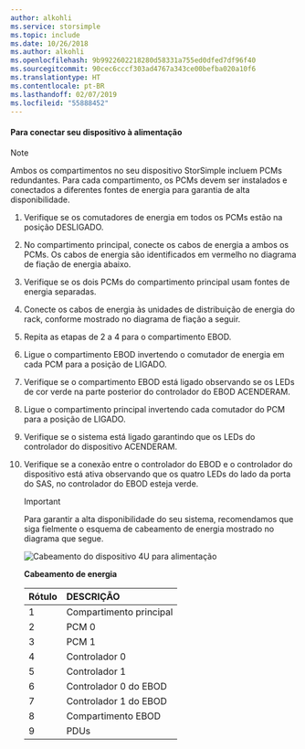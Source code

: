 ```yaml
---
author: alkohli
ms.service: storsimple
ms.topic: include
ms.date: 10/26/2018
ms.author: alkohli
ms.openlocfilehash: 9b9922602218280d58331a755ed0dfed7df96f40
ms.sourcegitcommit: 90cec6cccf303ad4767a343ce00befba020a10f6
ms.translationtype: HT
ms.contentlocale: pt-BR
ms.lasthandoff: 02/07/2019
ms.locfileid: "55888452"
---
```

#### <a name="to-cable-your-device-for-power"></a>Para conectar seu dispositivo à alimentação
> [!NOTE]
> Ambos os compartimentos no seu dispositivo StorSimple incluem PCMs redundantes. Para cada compartimento, os PCMs devem ser instalados e conectados a diferentes fontes de energia para garantia de alta disponibilidade.
> 
> 

1. Verifique se os comutadores de energia em todos os PCMs estão na posição DESLIGADO.
2. No compartimento principal, conecte os cabos de energia a ambos os PCMs. Os cabos de energia são identificados em vermelho no diagrama de fiação de energia abaixo.
3. Verifique se os dois PCMs do compartimento principal usam fontes de energia separadas.
4. Conecte os cabos de energia às unidades de distribuição de energia do rack, conforme mostrado no diagrama de fiação a seguir.
5. Repita as etapas de 2 a 4 para o compartimento EBOD.
6. Ligue o compartimento EBOD invertendo o comutador de energia em cada PCM para a posição de LIGADO.
7. Verifique se o compartimento EBOD está ligado observando se os LEDs de cor verde na parte posterior do controlador do EBOD ACENDERAM.
8. Ligue o compartimento principal invertendo cada comutador do PCM para a posição de LIGADO.
9. Verifique se o sistema está ligado garantindo que os LEDs do controlador do dispositivo ACENDERAM.
10. Verifique se a conexão entre o controlador do EBOD e o controlador do dispositivo está ativa observando que os quatro LEDs do lado da porta do SAS, no controlador do EBOD esteja verde.
    
    > [!IMPORTANT]
    > Para garantir a alta disponibilidade do seu sistema, recomendamos que siga fielmente o esquema de cabeamento de energia mostrado no diagrama que segue.
    > 
    > 
    
    ![Cabeamento do dispositivo 4U para alimentação](./media/storsimple-cable-8600-for-power/HCSCableYour4UDeviceforPower.png)
    
    **Cabeamento de energia**
    
    | Rótulo | DESCRIÇÃO |
    |:--- |:--- |
    | 1 |Compartimento principal |
    | 2 |PCM 0 |
    | 3 |PCM 1 |
    | 4 |Controlador 0 |
    | 5 |Controlador 1 |
    | 6 |Controlador 0 do EBOD |
    | 7 |Controlador 1 do EBOD |
    | 8 |Compartimento EBOD |
    | 9 |PDUs |

